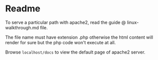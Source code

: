 # Readme

To serve a particular path with apache2, read the guide @ linux-walkthrough.md file.

The file name must have extension .php otherwise the html content will render for sure but the php code won't execute at all.

Browse `localhost/docs` to view the default page of apache2 server.
